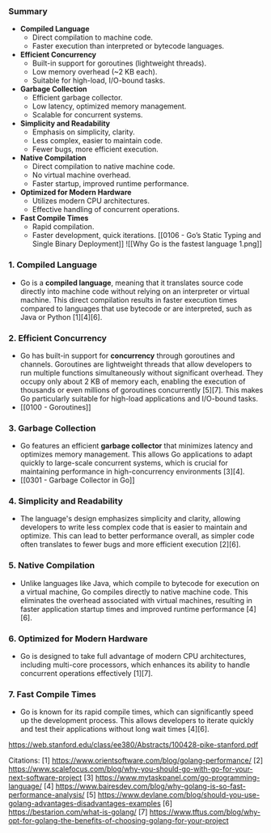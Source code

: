 ### Summary
- **Compiled Language**
    - Direct compilation to machine code.
    - Faster execution than interpreted or bytecode languages.
- **Efficient Concurrency**
    - Built-in support for goroutines (lightweight threads).
    - Low memory overhead (~2 KB each).
    - Suitable for high-load, I/O-bound tasks.
- **Garbage Collection**
    - Efficient garbage collector.
    - Low latency, optimized memory management.
    - Scalable for concurrent systems.
- **Simplicity and Readability**
    - Emphasis on simplicity, clarity.
    - Less complex, easier to maintain code.
    - Fewer bugs, more efficient execution.
- **Native Compilation**
    - Direct compilation to native machine code.
    - No virtual machine overhead.
    - Faster startup, improved runtime performance.
- **Optimized for Modern Hardware**
    - Utilizes modern CPU architectures.
    - Effective handling of concurrent operations.
- **Fast Compile Times**
    - Rapid compilation.
    - Faster development, quick iterations.
[[0106 - Go’s Static Typing and Single Binary Deployment]]
![[Why Go is the fastest language 1.png]]
### 1. Compiled Language
- Go is a **compiled language**, meaning that it translates source code directly into machine code without relying on an interpreter or virtual machine. This direct compilation results in faster execution times compared to languages that use bytecode or are interpreted, such as Java or Python [1][4][6].

### 2. Efficient Concurrency
- Go has built-in support for **concurrency** through goroutines and channels. Goroutines are lightweight threads that allow developers to run multiple functions simultaneously without significant overhead. They occupy only about 2 KB of memory each, enabling the execution of thousands or even millions of goroutines concurrently [5][7]. This makes Go particularly suitable for high-load applications and I/O-bound tasks.
- [[0100 - Goroutines]]

### 3. Garbage Collection
- Go features an efficient **garbage collector** that minimizes latency and optimizes memory management. This allows Go applications to adapt quickly to large-scale concurrent systems, which is crucial for maintaining performance in high-concurrency environments [3][4].
- [[0301 - Garbage Collector in Go]]
	
### 4. Simplicity and Readability
- The language's design emphasizes simplicity and clarity, allowing developers to write less complex code that is easier to maintain and optimize. This can lead to better performance overall, as simpler code often translates to fewer bugs and more efficient execution [2][6].

### 5. Native Compilation
- Unlike languages like Java, which compile to bytecode for execution on a virtual machine, Go compiles directly to native machine code. This eliminates the overhead associated with virtual machines, resulting in faster application startup times and improved runtime performance [4][6].

### 6. Optimized for Modern Hardware
- Go is designed to take full advantage of modern CPU architectures, including multi-core processors, which enhances its ability to handle concurrent operations effectively [1][7].

### 7. Fast Compile Times
- Go is known for its rapid compile times, which can significantly speed up the development process. This allows developers to iterate quickly and test their applications without long wait times [4][6].

https://web.stanford.edu/class/ee380/Abstracts/100428-pike-stanford.pdf

Citations:
[1] https://www.orientsoftware.com/blog/golang-performance/
[2] https://www.scalefocus.com/blog/why-you-should-go-with-go-for-your-next-software-project
[3] https://www.mytaskpanel.com/go-programming-language/
[4] https://www.bairesdev.com/blog/why-golang-is-so-fast-performance-analysis/
[5] https://www.devlane.com/blog/should-you-use-golang-advantages-disadvantages-examples
[6] https://bestarion.com/what-is-golang/
[7] https://www.tftus.com/blog/why-opt-for-golang-the-benefits-of-choosing-golang-for-your-project